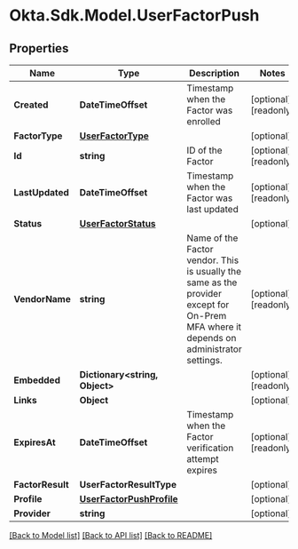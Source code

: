 # Okta.Sdk.Model.UserFactorPush

## Properties

Name | Type | Description | Notes
------------ | ------------- | ------------- | -------------
**Created** | **DateTimeOffset** | Timestamp when the Factor was enrolled | [optional] [readonly] 
**FactorType** | [**UserFactorType**](UserFactorType.md) |  | [optional] 
**Id** | **string** | ID of the Factor | [optional] [readonly] 
**LastUpdated** | **DateTimeOffset** | Timestamp when the Factor was last updated | [optional] [readonly] 
**Status** | [**UserFactorStatus**](UserFactorStatus.md) |  | [optional] 
**VendorName** | **string** | Name of the Factor vendor. This is usually the same as the provider except for On-Prem MFA where it depends on administrator settings. | [optional] [readonly] 
**Embedded** | **Dictionary&lt;string, Object&gt;** |  | [optional] [readonly] 
**Links** | **Object** |  | [optional] 
**ExpiresAt** | **DateTimeOffset** | Timestamp when the Factor verification attempt expires | [optional] [readonly] 
**FactorResult** | **UserFactorResultType** |  | [optional] 
**Profile** | [**UserFactorPushProfile**](UserFactorPushProfile.md) |  | [optional] 
**Provider** | **string** |  | [optional] 

[[Back to Model list]](../README.md#documentation-for-models) [[Back to API list]](../README.md#documentation-for-api-endpoints) [[Back to README]](../README.md)

